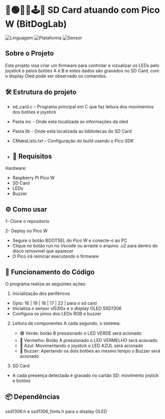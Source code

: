 # 🔘🟢🔵🔴🕹💾 SD Card atuando com Pico W (BitDogLab)
![Linguagem](https://img.shields.io/badge/Linguagem-C-blue.svg)
![Plataforma](https://img.shields.io/badge/Plataforma-Raspberry%20Pi%20Pico-purple.svg)
![Sensor](https://img.shields.io/badge/SD-Card-blue.svg)

## Sobre o Projeto
Este projeto visa criar um firmware para controlar e vizualizar os LEDs pelo joystick e pelos botões A e B e estes dados são gravados no SD Card, com o display Oled pode ser observado os comandos.


## 🛠️ Estrutura do projeto
- sd_card.c – Programa principal em C que faz leitura dos movimentos dos botões e joystick
- Pasta inc - Onde esta localizada as informações da oled
- Pasta lib - Onde está localizada as bibliotecas do SD Card
- CMakeLists.txt – Configuração do build usando o Pico SDK

- ## 🔌 Requisitos
Hardware:

- Raspberry Pi Pico W
- SD Card
- LEDs
- Buzzer

## ⚙️ Como usar
1- Clone o repositorio

2- Deploy no Pico W
 - Segure o botão BOOTSEL do Pico W e conecte-o ao PC
 - Clique no botão run no Vscode ou arraste o arquivo .u2 para dentro do disco removível que aparecer
 - O Pico irá reiniciar executando o firmware
   
## 🔧 Funcionamento do Código
O programa realiza as seguintes ações:

1. Inicialização dos periféricos
- Gpio: 16 | 19 | 18 | 17 | 22 | para o sd card
- Inicializa o sensor vl53l0x e o display OLED SSD1306
- Configura os pinos dos LEDs RGB e buzzer

2. Leitura de componentes
A cada segundo, o sistema:

   * 🟢 Verde: botão B pressionado o LED VERDE será acionado
   * 🔴 Vermelho: Botão A pressionado o LED VERMELHO será acionado
   * 🔵 Azul: Movimentando o joystick o LED AZUL será acionado
   * 📢 Buzzer: Apertando os dois botões ao mesmo tempo o Buzzer será acionado
 
 
4. SD Card
-  A cada presença detectada é gravado no cartão SD: movimento jostick e botões

## 📦 Dependências

ssd1306.h e ssd1306_fonts.h para o display OLED

